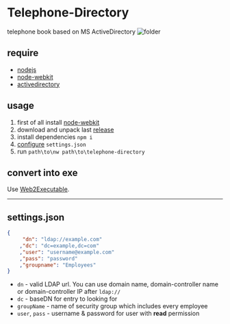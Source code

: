 # Telephone-Directory
telephone book based on MS ActiveDirectory
![folder](https://habrastorage.org/files/4e5/337/cda/4e5337cda41346bdbfc00c8096675eaf.png)

## require
+ [nodejs](https://nodejs.org/)
+ [node-webkit](http://nwjs.io/)
+ [activedirectory](https://github.com/gheeres/node-activedirectory)

## usage
1. first of all install [node-webkit](http://nwjs.io/)
2. download and unpack last [release](https://github.com/titulus/Telephone-Directory/releases)
3. install dependencies `npm i`
4. [configure](#settingsjson)  `settings.json`
5. run `path\to\nw path\to\telephone-directory`

## convert into exe

Use [Web2Executable](https://github.com/jyapayne/Web2Executable).

----
## </a>settings.json
```json
{
     "dn": "ldap://example.com"
    ,"dc": "dc=example,dc=com"
    ,"user": "username@example.com"
    ,"pass": "password"
    ,"groupname": "Employees"
}
```

* `dn` - valid LDAP url. You can use domain name, domain-controller name or domain-controller IP after `ldap://`
* `dc` - baseDN for entry to looking for
* `groupName` - name of security group which includes every employee
* `user`, `pass` - username & password for user with **read** permission
